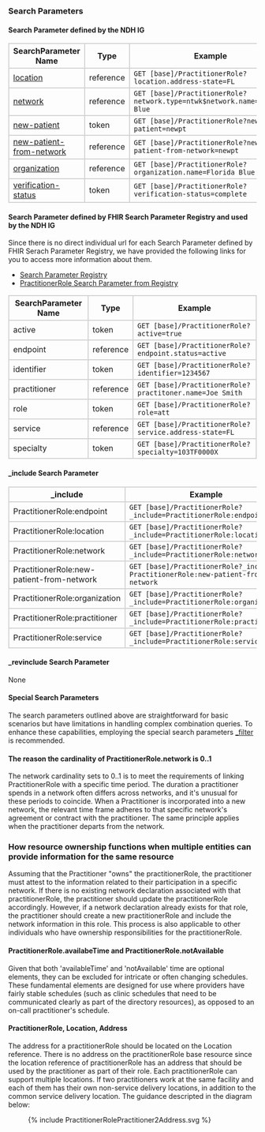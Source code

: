 ### Search Parameters
#### Search Parameter defined by the NDH IG
<style>
    th{border: solid 2px lightgrey;}
    td{border: solid 2px lightgrey;}
</style>

| **SearchParameter Name** | **Type** | **Example** |
|---------------------------|----------|-------------|
| [location](SearchParameter-practitionerrole-location.html) | reference | `GET [base]/PractitionerRole?location.address-state=FL`  |
| [network](SearchParameter-practitionerrole-network.html)  | reference |`GET [base]/PractitionerRole?network.type=ntwk$network.name=Florida Blue` |
| [new-patient](SearchParameter-practitionerrole-new-patient.html) | token |`GET [base]/PractitionerRole?new-patient=newpt`  |
| [new-patient-from-network](SearchParameter-practitionerrole-new-patient-from-network.html) | reference |`GET [base]/PractitionerRole?new-patient-from-network=newpt`  |
| [organization](SearchParameter-practitionerrole-organization.html) | reference | `GET [base]/PractitionerRole?organization.name=Florida Blue`  |
| [verification-status](SearchParameter-practitionerrole-verification-status.html) | token | `GET [base]/PractitionerRole?verification-status=complete` |

#### Search Parameter defined by FHIR Search Parameter Registry and used by the NDH IG 
Since there is no direct individual url for each Search Parameter defined by FHIR Serach Parameter Registry, we have provided the following links for you to access more information about them.

- [Search Parameter Registry](https://hl7.org/fhir/R4/searchparameter-registry.html)  
- [PractitionerRole Search Parameter from Registry](https://hl7.org/fhir/R4/practitionerrole.html#search)

<style>
    
    th{border: solid 2px lightgrey;}
    td{border: solid 2px lightgrey;}
</style>


| **SearchParameter Name** | **Type** | **Example** |
|--------------------------|----------|-------------|
| active | token |`GET [base]/PractitionerRole?active=true`  |
| endpoint | reference | `GET [base]/PractitionerRole?endpoint.status=active` |
| identifier | token |`GET [base]/PractitionerRole?identifier=1234567`  |
| practitioner | reference |`GET [base]/PractitionerRole?practitoner.name=Joe Smith`  |
| role | token |`GET [base]/PractitionerRole?role=att`  |
| service | reference |`GET [base]/PractitionerRole?service.address-state=FL`  |
| specialty | token |`GET [base]/PractitionerRole?specialty=103TF0000X`  |

#### _include Search Parameter
<style>  
    th{border: solid 2px lightgrey;}
    td{border: solid 2px lightgrey;}
</style>

| **_include** | **Example** |
|--------------|-------------|
 PractitionerRole:endpoint |`GET [base]/PractitionerRole?_include=PractitionerRole:endpoint` |
| PractitionerRole:location |`GET [base]/PractitionerRole?_include=PractitionerRole:location` |
| PractitionerRole:network |`GET [base]/PractitionerRole?_include=PractitionerRole:network` |
| PractitionerRole:new-patient-from-network |`GET [base]/PractitionerRole?_include= PractitionerRole:new-patient-from-network` |
| PractitionerRole:organization |`GET [base]/PractitionerRole?_include=PractitionerRole:organization` |
| PractitionerRole:practitioner |`GET [base]/PractitionerRole?_include=PractitionerRole:practitioner` |
| PractitionerRole:service |`GET [base]/PractitionerRole?_include=PractitionerRole:service` |

#### _revinclude Search Parameter
None

#### Special Search Parameters
The search parameters outlined above are straightforward for basic scenarios but have limitations in handling complex combination queries. To enhance these capabilities, employing the special search parameters [_filter](https://hl7.org/fhir/R5/search_filter.html#3.2.3) is recommended.

#### The reason the cardinality of PractitionerRole.network is 0..1
The network cardinality sets to 0..1 is to meet the requirements of linking PractitionerRole with a specific time period. The duration a practitioner spends in a network often differs across networks, and it's unusual for these periods to coincide. When a Practitioner is incorporated into a new network, the relevant time frame adheres to that specific network's agreement or contract with the practitioner. The same principle applies when the practitioner departs from the network.

### How resource ownership functions when multiple entities can provide information for the same resource
Assuming that the Practitioner "owns" the practitionerRole, the practitioner must attest to the information related to their participation in a specific network. If there is no existing network declaration associated with that practitionerRole, the practitioner should update the practitionerRole accordingly. However, if a network declaration already exists for that role, the practitioner should create a new practitionerRole and include the network information in this role. This process is also applicable to other individuals who have ownership responsibilities for the practitionerRole.

#### PractitionerRole.availabeTime and PractitionerRole.notAvailable
Given that both 'availableTime' and 'notAvailable' time are optional elements, they can be excluded for intricate or often changing schedules. These fundamental elements are designed for use where providers have fairly stable schedules (such as clinic schedules that need to be communicated clearly as part of the directory resources), as opposed to an on-call practitioner's schedule.

#### PractitionerRole, Location, Address
The address for a practitionerRole should be located on the Location reference.  There is no address on the practitionerRole base resource since the location reference of practitionerRole has an address that should be used by the practitioner as part of their role. Each practitionerRole can support multiple locations. If two practitioners work at the same facility and each of them has their own non-service delivery locations, in addition to the common service delivery location. The guidance descripted in the diagram below:

<figure>
    {% include PractitionerRolePractitioner2Address.svg %}
    <figcaption> </figcaption>
</figure>